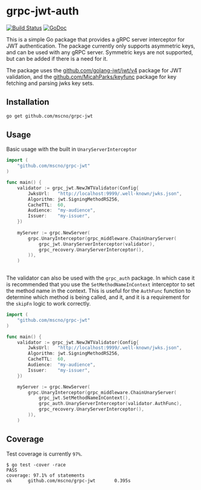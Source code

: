 # grpc-jwt-auth
[![Build Status](https://travis-ci.org/soheilhy/grpc-jwt-auth.svg?branch=master)](https://travis-ci.org/soheilhy/grpc-jwt-auth)
[![GoDoc](https://godoc.org/github.com/soheilhy/grpc-jwt-auth?status.svg)](https://godoc.org/github.com/soheilhy/grpc-jwt-auth)

This is a simple Go package that provides a gRPC server interceptor for JWT authentication.
The package currently only supports asymmetric keys, and can be used with any gRPC server.
Symmetric keys are not supported, but can be added if there is a need for it.

The package uses the [github.com/golang-jwt/jwt/v4](github.com/golang-jwt/jwt/v4) package for JWT validation, 
and the [github.com/MicahParks/keyfunc](github.com/MicahParks/keyfunc) package for key fetching and parsing jwks key sets.

## Installation

```bash
go get github.com/mscno/grpc-jwt
```

## Usage

Basic usage with the built in `UnaryServerInterceptor`

```go
import (
    "github.com/mscno/grpc-jwt"
)

func main() {
    validator := grpc_jwt.NewJWTValidator(Config{
        JwksUrl:   "http://localhost:9999/.well-known/jwks.json",
        Algorithm: jwt.SigningMethodRS256,
        CacheTTL:  60,
        Audience:  "my-audience",
        Issuer:    "my-issuer",
    })
	
    myServer := grpc.NewServer(
        grpc.UnaryInterceptor(grpc_middleware.ChainUnaryServer(
            grpc_jwt.UnaryServerInterceptor(validator),
            grpc_recovery.UnaryServerInterceptor(),
        )),
    ) 
    
```

The validator can also be used with the `grpc_auth` package. 
In which case it is recommended that you use the `SetMethodNameInContext` interceptor to set the method name in the context. 
This is useful for the `AuthFunc` function to determine which method is being called, and it, and it is a requirement for the `skipFn` logic to work correctly.

```go
import (
    "github.com/mscno/grpc-jwt"
)

func main() {
    validator := grpc_jwt.NewJWTValidator(Config{
        JwksUrl:   "http://localhost:9999/.well-known/jwks.json",
        Algorithm: jwt.SigningMethodRS256,
        CacheTTL:  60,
        Audience:  "my-audience",
        Issuer:    "my-issuer",
    })

    myServer := grpc.NewServer(
        grpc.UnaryInterceptor(grpc_middleware.ChainUnaryServer(
            grpc_jwt.SetMethodNameInContext(),
            grpc_auth.UnaryServerInterceptor(validator.AuthFunc),
            grpc_recovery.UnaryServerInterceptor(),
        )),
    )
```

## Coverage

Test coverage is currently `97%`.

```shell
$ go test -cover -race
PASS
coverage: 97.1% of statements
ok      github.com/mscno/grpc-jwt       0.395s
```